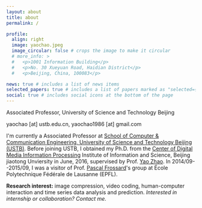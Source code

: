 ```yaml
---
layout: about
title: about
permalink: /

profile:
  align: right
  image: yaochao.jpeg
  image_circular: false # crops the image to make it circular
  # more_info: >
  #   <p>1001 Information Building</p>
  #   <p>No. 30 Xueyuan Road, Haidian District</p>
  #   <p>Beijing, China, 100083</p>

news: true # includes a list of news items
selected_papers: true # includes a list of papers marked as "selected={true}"
social: true # includes social icons at the bottom of the page
---
```

Associated Professor, University of Science and Technology Beijing

yaochao [at] ustb.edu.cn, yaochao1986 [at] gmail.com

I'm currently a Associated Professor at [School of Computer &amp; Communication Engineering, University of Science and Technology Beijing (USTB)](http://scce.ustb.edu.cn/). Before joining USTB, I obtained my Ph.D. from the [Center of Digital Media Information Processing](http://mepro.bjtu.edu.cn/index.html) Institute of Information and Science, Beijing jiaotong Unviersity in June, 2016, supervised by Prof. [Yao Zhao](http://mepro.bjtu.edu.cn/zhaoyao/index.htm). In 2014/09--2015/09, I was a visitor of Prof. [Pascal Frossard](https://people.epfl.ch/pascal.frossard?lang=en)'s group at École Polytechnique Fédérale de Lausanne (EPFL).

**Research interest:** image compression, video coding, human-computer interaction and time series data analysis and prediction. *Interested in internship or collaboration? Contact me.*
